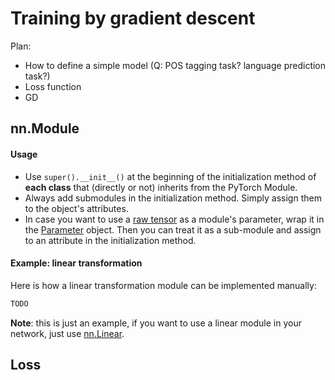 # Training by gradient descent

Plan:
* How to define a simple model (Q: POS tagging task?  language prediction
  task?)
* Loss function
* GD

<!-- START doctoc -->
<!-- DON'T EDIT THIS SECTION, INSTEAD RE-RUN doctoc TO UPDATE -->
<!-- END doctoc -->


## nn.Module

#### Usage

* Use `super().__init__()` at the beginning of the initialization method of
  **each class** that (directly or not) inherits from the PyTorch Module.
* Always add submodules in the initialization method.  Simply assign them to
  the object's attributes.
* In case you want to use a [raw
  tensor](https://pytorch.org/docs/stable/tensors.html#torch.Tensor) as a
  module's parameter, wrap it in the
  [Parameter](https://pytorch.org/docs/master/nn.html#torch.nn.Parameter)
  object.  Then you can treat it as a sub-module and assign to an attribute in
  the initialization method.

#### Example: linear transformation

Here is how a linear transformation module can be implemented manually:
```python
TODO
```

**Note**: this is just an example, if you want to use a linear module in your
network, just use [nn.Linear][linear].


## Loss


[linear]: https://pytorch.org/docs/1.6.0/generated/torch.nn.Linear.html?highlight=linear#torch.nn.Linear "Linear nn.Module"
